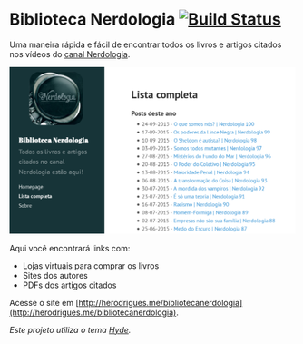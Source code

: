 # Biblioteca Nerdologia [![Build Status](https://travis-ci.org/herodrigues/bibliotecanerdologia.svg)](https://travis-ci.org/herodrigues/bibliotecanerdologia)

Uma maneira rápida e fácil de encontrar todos os livros e artigos citados nos vídeos do [canal Nerdologia](http://www.youtube.com/nerdologia).

![Screenshot](images/screenshot-home.png)

Aqui você encontrará links com:

- Lojas virtuais para comprar os livros<br>
- Sites dos autores<br>
- PDFs dos artigos citados

Acesse o site em [http://herodrigues.me/bibliotecanerdologia](http://herodrigues.me/bibliotecanerdologia).

_Este projeto utiliza o tema [Hyde](http://hyde.getpoole.com/)._


